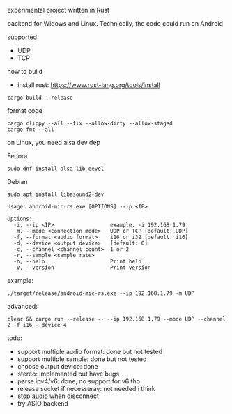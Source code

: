 experimental project written in Rust

backend for Widows and Linux.
Technically, the code could run on Android

supported
- UDP
- TCP

how to build

- install rust: https://www.rust-lang.org/tools/install

```shell
cargo build --release
```


format code
```shell
cargo clippy --all --fix --allow-dirty --allow-staged
cargo fmt --all
```

on Linux, you need alsa dev dep

Fedora
```shell
sudo dnf install alsa-lib-devel
```

Debian
```shell
sudo apt install libasound2-dev
```

```shell
Usage: android-mic-rs.exe [OPTIONS] --ip <IP>

Options:
  -i, --ip <IP>                  example: -i 192.168.1.79
  -m, --mode <connection mode>   UDP or TCP [default: UDP]
  -f, --format <audio format>    i16 or i32 [default: i16]
  -d, --device <output device>   [default: 0]
  -c, --channel <channel count>  1 or 2
  -r, --sample <sample rate>
  -h, --help                     Print help
  -V, --version                  Print version
```

example:
```shell
./target/release/android-mic-rs.exe --ip 192.168.1.79 -m UDP
```


advanced:
```shell
clear && cargo run --release -- --ip 192.168.1.79 --mode UDP --channel 2 -f i16 --device 4
```

todo: 
- support multiple audio format: done but not tested
- support multiple sample: done but not tested
- choose output device: done
- stereo: implemented but have bugs
- parse ipv4/v6: done, no support for v6 tho
- release socket if necesseray: not needed i think
- stop audio when disconnect 
- try ASIO backend